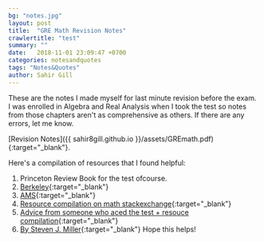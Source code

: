 ```yaml
---
bg: "notes.jpg"
layout: post
title:  "GRE Math Revision Notes" 
crawlertitle: "test"
summary: ""
date:   2018-11-01 23:09:47 +0700
categories: notesandquotes
tags: "Notes&Quotes"
author: Sahir Gill
---
```


These are the notes I made myself for last minute revision before the exam. I was enrolled in Algebra and Real Analysis when I took the test so notes from those chapters aren't as comprehensive as others. If there are any errors, let me know. 

[Revision Notes]({{ sahir8gill.github.io }}/assets/GREmath.pdf){:target="_blank"}.

Here's a compilation of resources that I found helpful:

1. Princeton Review Book for the test ofcourse.
2. [Berkeley](https://guide.math.berkeley.edu/2017/03/13/gre-math-subject-test-preparation-strategies/){:target="_blank"}
3. [AMS](https://blogs.ams.org/mathmentoringnetwork/2017/04/03/tips-for-the-gre-math-subject-test/){:target="_blank"}
4. [Resource compilation on math stackexchange](https://math.stackexchange.com/questions/1922417/gre-subject-test-past-papers-books-advice){:target="_blank"}
5. [Advice from someone who aced the test + resouce compilation](http://www.mathematicsgre.com/viewtopic.php?t=4577){:target="_blank"}
6. [By Steven J. Miller](http://web.williams.edu/Mathematics/sjmiller/public_html/advice.htm#GradGRE){:target="_blank"}
Hope this helps!